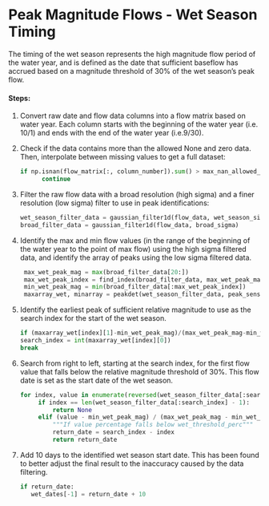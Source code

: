 # Peak Magnitude Flows - Wet Season Timing

The timing of the wet season represents the high magnitude flow period of the water year, and is defined as the date that sufficient baseflow has accrued based on a magnitude threshold of 30% of the wet season’s peak flow.

#### Steps:

1. Convert raw date and flow data columns into a flow matrix based on water year. Each column starts with the beginning of the water year \(i.e. 10/1\) and ends with the end of the water year \(i.e.9/30\).

2. Check if the data contains more than the allowed None and zero data. Then, interpolate between missing values to get a full dataset:

   ```py
   if np.isnan(flow_matrix[:, column_number]).sum() > max_nan_allowed_per_year or np.count_nonzero(flow_matrix[:, column_number]==0) > max_zero_allowed_per_year:
         continue
   ```

3. Filter the raw flow data with a broad resolution \(high sigma\) and a finer resolution \(low sigma\) filter to use in peak identifications:
   ```py
   wet_season_filter_data = gaussian_filter1d(flow_data, wet_season_sigma)
   broad_filter_data = gaussian_filter1d(flow_data, broad_sigma)
   ```
4. Identify the max and min flow values \(in the range of the beginning of the water year to the point of max flow\) using the high sigma filtered data, and identify the array of peaks using the low sigma filtered data.
   ```py
    max_wet_peak_mag = max(broad_filter_data[20:])
    max_wet_peak_index = find_index(broad_filter_data, max_wet_peak_mag)
    min_wet_peak_mag = min(broad_filter_data[:max_wet_peak_index])
    maxarray_wet, minarray = peakdet(wet_season_filter_data, peak_sensitivity_wet)
   ```
5. Identify the earliest peak of sufficient relative magnitude to use as the search index for the start of the wet season.
   ```py
   if (maxarray_wet[index][1]-min_wet_peak_mag)/(max_wet_peak_mag-min_wet_peak_mag) > peak_detect_perc:
   search_index = int(maxarray_wet[index][0])
   break
   ```
6. Search from right to left, starting at the search index, for the first flow value that falls below the relative magnitude threshold of 30%. This flow date is set as the start date of the wet season. 
   ```py
   for index, value in enumerate(reversed(wet_season_filter_data[:search_index])):
        if index == len(wet_season_filter_data[:search_index] - 1):
            return None
        elif (value - min_wet_peak_mag) / (max_wet_peak_mag - min_wet_peak_mag) < wet_threshold_perc:
            """If value percentage falls below wet_threshold_perc"""
            return_date = search_index - index
            return return_date
   ```
7. Add 10 days to the identified wet season start date. This has been found to better adjust the final result to the inaccuracy caused by the data filtering.
   ```py
   if return_date:
      wet_dates[-1] = return_date + 10
   ```



